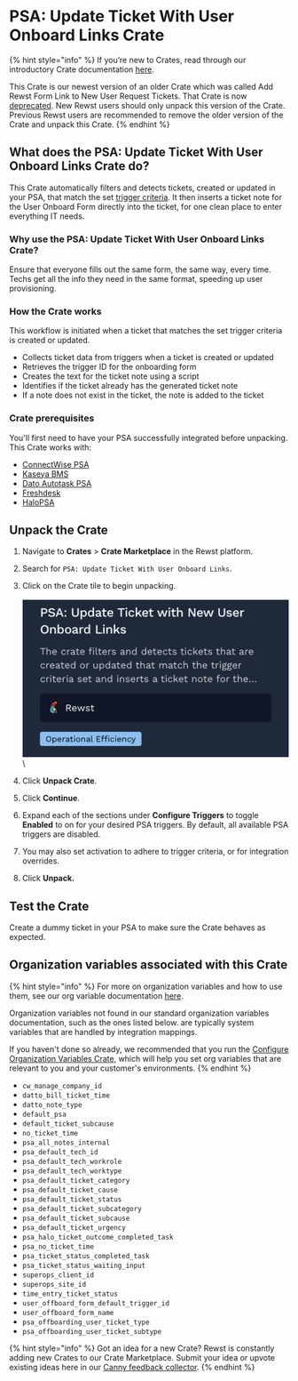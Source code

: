 # PSA: Update Ticket With User Onboard Links Crate

{% hint style="info" %}
If you’re new to Crates, read through our introductory Crate documentation [here](https://docs.rewst.help/prebuilt-automations/crates).&#x20;

This Crate is our newest version of an older Crate which was called Add Rewst Form Link to New User Request Tickets. That Crate is now [deprecated](../../../prebuilt-automations/crates/crate-deprecation-faq.md). New Rewst users should only unpack this version of the Crate. Previous Rewst users are recommended to remove the older version of the Crate and unpack this Crate.
{% endhint %}

## What does the PSA: Update Ticket With User Onboard Links Crate do?

This Crate automatically filters and detects tickets, created or updated in your PSA, that match the set [trigger criteria](../../automations/intro-to-triggers/trigger-criteria.md). It then inserts a ticket note for the User Onboard Form directly into the ticket, for one clean place to enter everything IT needs.

### Why use the PSA: Update Ticket With User Onboard Links Crate?

Ensure that everyone fills out the same form, the same way, every time. Techs get all the info they need in the same format, speeding up user provisioning.

### How the Crate works

This workflow is initiated when a ticket that matches the set trigger criteria is created or updated.

* Collects ticket data from triggers when a ticket is created or updated
* Retrieves the trigger ID for the onboarding form
* Creates the text for the ticket note using a script
* Identifies if the ticket already has the generated ticket note
* If a note does not exist in the ticket, the note is added to the ticket

### Crate prerequisites <a href="#crate-prerequisites" id="crate-prerequisites"></a>

You'll first need to have your PSA successfully integrated before unpacking. This Crate works with:

* [ConnectWise PSA](../../configuration/integrations/integration-guides/connectwise-integration-setup.md)
* [Kaseya BMS](../../configuration/integrations/integration-guides/kaseya-bms-integration-setup.md)
* [Dato Autotask PSA](../../configuration/integrations/integration-guides/datto-psa-integration-setup/)
* [Freshdesk](../../configuration/integrations/integration-guides/freshdesk-integration-setup.md)
* [HaloPSA](../../configuration/integrations/integration-guides/halo-integration-setup.md)

## Unpack the Crate <a href="#unpack-the-amend-mailbox-permissions-crate" id="unpack-the-amend-mailbox-permissions-crate"></a>

1. Navigate to **Crates** > **Crate Marketplace** in the Rewst platform.
2. Search for `PSA: Update Ticket With User Onboard Links`.
3. Click on the Crate tile to begin unpacking.\
   \
   ![](<../../../.gitbook/assets/image (2).png>)\

4. Click **Unpack Crate**.
5. Click **Continue**.
6. Expand each of the sections under **Configure Triggers** to toggle **Enabled** to on for your desired PSA triggers. By default, all available PSA triggers are disabled.&#x20;
7. You may also set activation to adhere to trigger criteria, or for integration overrides.
8. Click **Unpack.**

## **Test the Crate**

Create a dummy ticket in your PSA to make sure the Crate behaves as expected.

## Organization variables associated with this Crate <a href="#organization-variables-associated-with-this-crate" id="organization-variables-associated-with-this-crate"></a>

{% hint style="info" %}
For more on organization variables and how to use them, see our org variable documentation [here](https://docs.rewst.help/documentation/configuration/organization-variables).

Organization variables not found in our standard organization variables documentation, such as the ones listed below. are typically system variables that are handled by integration mappings.

If you haven't done so already, we recommended that you run the [Configure Organization Variables Crate](https://docs.rewst.help/documentation/crates/existing-crate-documentation/configure-organization-variables), which will help you set org variables that are relevant to you and your customer's environments.
{% endhint %}

* `cw_manage_company_id`
* `datto_bill_ticket_time`
* `datto_note_type`
* `default_psa`
* `default_ticket_subcause`
* `no_ticket_time`
* `psa_all_notes_internal`
* `psa_default_tech_id`
* `psa_default_tech_workrole`
* `psa_default_tech_worktype`
* `psa_default_ticket_category`
* `psa_default_ticket_cause`
* `psa_default_ticket_status`
* `psa_default_ticket_subcategory`
* `psa_default_ticket_subcause`
* `psa_default_ticket_urgency`
* `psa_halo_ticket_outcome_completed_task`
* `psa_no_ticket_time`
* `psa_ticket_status_completed_task`
* `psa_ticket_status_waiting_input`
* `superops_client_id`
* `superops_site_id`
* `time_entry_ticket_status`
* `user_offboard_form_default_trigger_id`
* `user_offboard_form_name`
* `psa_offboarding_user_ticket_type`
* `psa_offboarding_user_ticket_subtype`

{% hint style="info" %}
Got an idea for a new Crate? Rewst is constantly adding new Crates to our Crate Marketplace. Submit your idea or upvote existing ideas here in our [Canny feedback collector](https://rewst.canny.io/crates).
{% endhint %}
